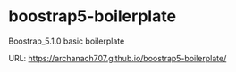 # boostrap5-boilerplate
Boostrap_5.1.0 basic boilerplate

URL: https://archanach707.github.io/boostrap5-boilerplate/
